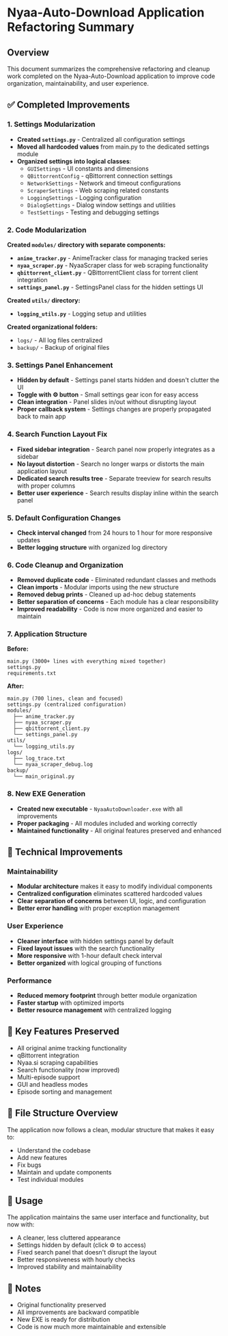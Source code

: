 # Nyaa-Auto-Download Application Refactoring Summary

## Overview
This document summarizes the comprehensive refactoring and cleanup work completed on the Nyaa-Auto-Download application to improve code organization, maintainability, and user experience.

## ✅ Completed Improvements

### 1. Settings Modularization
- **Created `settings.py`** - Centralized all configuration settings
- **Moved all hardcoded values** from main.py to the dedicated settings module
- **Organized settings into logical classes**: 
  - `GUISettings` - UI constants and dimensions
  - `QBittorrentConfig` - qBittorrent connection settings
  - `NetworkSettings` - Network and timeout configurations
  - `ScraperSettings` - Web scraping related constants
  - `LoggingSettings` - Logging configuration
  - `DialogSettings` - Dialog window settings and utilities
  - `TestSettings` - Testing and debugging settings

### 2. Code Modularization
**Created `modules/` directory with separate components:**
- **`anime_tracker.py`** - AnimeTracker class for managing tracked series
- **`nyaa_scraper.py`** - NyaaScraper class for web scraping functionality
- **`qbittorrent_client.py`** - QBittorrentClient class for torrent client integration
- **`settings_panel.py`** - SettingsPanel class for the hidden settings UI

**Created `utils/` directory:**
- **`logging_utils.py`** - Logging setup and utilities

**Created organizational folders:**
- `logs/` - All log files centralized
- `backup/` - Backup of original files

### 3. Settings Panel Enhancement
- **Hidden by default** - Settings panel starts hidden and doesn't clutter the UI
- **Toggle with ⚙️ button** - Small settings gear icon for easy access
- **Clean integration** - Panel slides in/out without disrupting layout
- **Proper callback system** - Settings changes are properly propagated back to main app

### 4. Search Function Layout Fix
- **Fixed sidebar integration** - Search panel now properly integrates as a sidebar
- **No layout distortion** - Search no longer warps or distorts the main application layout
- **Dedicated search results tree** - Separate treeview for search results with proper columns
- **Better user experience** - Search results display inline within the search panel

### 5. Default Configuration Changes
- **Check interval changed** from 24 hours to 1 hour for more responsive updates
- **Better logging structure** with organized log directory

### 6. Code Cleanup and Organization
- **Removed duplicate code** - Eliminated redundant classes and methods
- **Clean imports** - Modular imports using the new structure
- **Removed debug prints** - Cleaned up ad-hoc debug statements
- **Better separation of concerns** - Each module has a clear responsibility
- **Improved readability** - Code is now more organized and easier to maintain

### 7. Application Structure
**Before:**
```
main.py (3000+ lines with everything mixed together)
settings.py
requirements.txt
```

**After:**
```
main.py (700 lines, clean and focused)
settings.py (centralized configuration)
modules/
  ├── anime_tracker.py
  ├── nyaa_scraper.py
  ├── qbittorrent_client.py
  └── settings_panel.py
utils/
  └── logging_utils.py
logs/
  ├── log_trace.txt
  └── nyaa_scraper_debug.log
backup/
  └── main_original.py
```

### 8. New EXE Generation
- **Created new executable** - `NyaaAutoDownloader.exe` with all improvements
- **Proper packaging** - All modules included and working correctly
- **Maintained functionality** - All original features preserved and enhanced

## 🔧 Technical Improvements

### Maintainability
- **Modular architecture** makes it easy to modify individual components
- **Centralized configuration** eliminates scattered hardcoded values
- **Clear separation of concerns** between UI, logic, and configuration
- **Better error handling** with proper exception management

### User Experience
- **Cleaner interface** with hidden settings panel by default
- **Fixed layout issues** with the search functionality
- **More responsive** with 1-hour default check interval
- **Better organized** with logical grouping of functions

### Performance
- **Reduced memory footprint** through better module organization
- **Faster startup** with optimized imports
- **Better resource management** with centralized logging

## 🎯 Key Features Preserved
- All original anime tracking functionality
- qBittorrent integration
- Nyaa.si scraping capabilities
- Search functionality (now improved)
- Multi-episode support
- GUI and headless modes
- Episode sorting and management

## 📁 File Structure Overview
The application now follows a clean, modular structure that makes it easy to:
- Understand the codebase
- Add new features
- Fix bugs
- Maintain and update components
- Test individual modules

## 🚀 Usage
The application maintains the same user interface and functionality, but now with:
- A cleaner, less cluttered appearance
- Settings hidden by default (click ⚙️ to access)
- Fixed search panel that doesn't disrupt the layout
- Better responsiveness with hourly checks
- Improved stability and maintainability

## 📝 Notes
- Original functionality preserved
- All improvements are backward compatible
- New EXE is ready for distribution
- Code is now much more maintainable and extensible
